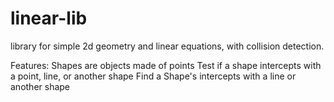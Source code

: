 # linear-lib
library for simple 2d geometry and linear equations, with collision detection.

Features:
  Shapes are objects made of points
  Test if a shape intercepts with a point, line, or another shape
  Find a Shape's intercepts with a line or another shape
  
